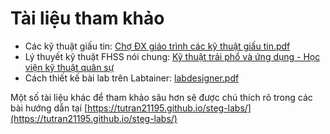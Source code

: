 # Tài liệu tham khảo

- Các kỹ thuật giấu tin: [Chợ ĐX giáo trình các kỹ thuật giấu tin.pdf](./Chợ%20ĐX%20giáo%20trình%20các%20kỹ%20thuật%20giấu%20tin.pdf)
- Lý thuyết kỹ thuật FHSS nói chung: [Kỹ thuật trải phổ và ứng dụng - Học viện kỹ thuật quân sự](./Kỹ%20thuật%20trải%20phổ%20và%20ứng%20dụng%20(Học%20viện%20kỹ%20thuật%20quân%20sự).pdf)
- Cách thiết kế bài lab trên Labtainer: [labdesigner.pdf](./labdesigner.pdf)

Một số tài liệu khác để tham khảo sâu hơn sẽ được chú thích rõ trong các bài hướng dẫn tại [https://tutran21195.github.io/steg-labs/](https://tutran21195.github.io/steg-labs/)
